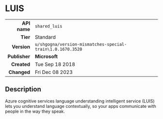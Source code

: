 # LUIS
| | |
|-:|-|
|**API name**|`shared_luis`|
|**Tier**|Standard|
|**Version**|`u/shgogna/version-mismatches-special-train\1.0.1670.3520`|
|**Publisher**|**Microsoft**|
|**Created**|Tue Sep 18 2018|
|**Changed**|Fri Dec 08 2023|

## Description
Azure cognitive services language understanding intelligent service (LUIS) lets you understand language contextually, so your apps communicate with people in the way they speak.
